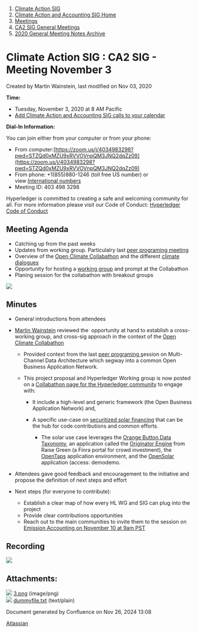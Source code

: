 1. [Climate Action SIG](index.html)
2. [Climate Action and Accounting SIG Home](Climate-Action-and-Accounting-SIG-Home_19005445.html)
3. [Meetings](Meetings_19005583.html)
4. [CA2 SIG General Meetings](CA2-SIG-General-Meetings_19006785.html)
5. [2020 General Meeting Notes Archive](2020-General-Meeting-Notes-Archive_19005643.html)

# Climate Action SIG : CA2 SIG - Meeting November 3

Created by Martin Wainstein, last modified on Nov 03, 2020

**Time:**

- Tuesday, November 3, 2020 at 8 AM Pacific
- [Add Climate Action and Accounting SIG calls to your calendar](https://lists.hyperledger.org/g/climate-sig/ics/invite.ics?repeatid=24572)

**Dial-In Information:**

You can join either from your computer or from your phone:

- From computer:[https://zoom.us/j/4034983298?pwd=STZQd0xMZU9xRVVOVnpQM3JNQ2dqZz09](https://zoom.us/j/4034983298?pwd=STZQd0xMZU9xRVVOVnpQM3JNQ2dqZz09)
- From phone: +1(855)880-1246 (toll free US number) or view [International numbers](https://zoom.us/u/bAaJoyznp)
- Meeting ID: 403 498 3298

Hyperledger is committed to creating a safe and welcoming community for all. For more information please visit our Code of Conduct: [Hyperledger Code of Conduct](https://lf-hyperledger.atlassian.net/wiki/display/HYP/Hyperledger+Code+of+Conduct)

## **Meeting Agenda**

- Catching up from the past weeks
- Updates from working group. Particulalry last [peer programing meeting](https://lf-hyperledger.atlassian.net/wiki/display/CASIG/Carbon+Accounting+WG+Peer+Programming+Call+2020-10-26)
- Overview of the [Open Climate Collabathon](https://www.collabathon.openclimate.earth/) and the different [climate dialogues](https://www.collabathon.openclimate.earth/open-climate-dialogues-nov2020)
- Opportunity for hosting a [working group](https://collabathon-docs.openclimate.earth/prompts-1/2020-working-groups/hyperledger-working-group) and prompt at the Collabathon
- Planing session for the collabathon with breakout groups

![](attachments/19006551/19006552.png?height=250)

## **Minutes**

- General introductions from attendees
- [Martin Wainstein](https://lf-hyperledger.atlassian.net/wiki/people/5af98bd1e608115790242590?ref=confluence) reviewed the  opportunity at hand to establish a cross-working group, and cross-sig approach in the context of the [Open Climate Collabathon](https://www.collabathon.openclimate.earth/)
  
  - Provided context from the last [peer programing s](https://lf-hyperledger.atlassian.net/wiki/display/CASIG/Carbon+Accounting+WG+Peer+Programming+Call+2020-10-26)ession on Multi-Channel Data Architecture which segway into a common Open Business Application Network.
  - This project proposal and Hyperledger Working group is now posted on a [Collabathon page for the Hyperledger community](https://collabathon-docs.openclimate.earth/prompts-1/2020-working-groups/hyperledger-working-group) to engage with:
    
    - It include a high-level and generic framework (the Open Business Application Network) and,
    - A specific use-case on [securitized solar financing](https://collabathon-docs.openclimate.earth/prompts-1/2020-working-groups/hyperledger-working-group/solar-financing-app-interoperability) that can be the hub for code contributions and common efforts. 
      
      - The solar use case leverages the [Orange Button Data Taxonomy](https://orangebutton.io/), an application called the [Originator Engine](https://oe.raisegreen.com/) from Raise Green (a Finra portal for crowd investment), the [OpenTaps](https://opentaps.org/) application environment, and the [OpenSolar](https://www.demo.openx.solar/) application (access: demodemo.
- Attendees gave good feedback and encouragement to the initiative and propose the definition of next steps and effort
- Next steps (for everyone to contribute):
  
  - Establish a clear map of how every HL WG and SIG can plug into the project
  - Provide clear contributions opportunities
  - Reach out to the main communities to invite them to the session on [Emission Accounting on November 10 at 9am PST](https://www.collabathon.openclimate.earth/open-climate-dialogues-nov2020)

## **Recording**

![](plugins/servlet/confluence/placeholder/unknown-attachment)

## Attachments:

![](images/icons/bullet_blue.gif) [3.png](attachments/19006551/19006552.png) (image/png)  
![](images/icons/bullet_blue.gif) [dummyfile.txt](attachments/19006551/19006556.txt) (text/plain)

Document generated by Confluence on Nov 26, 2024 13:08

[Atlassian](http://www.atlassian.com/)
